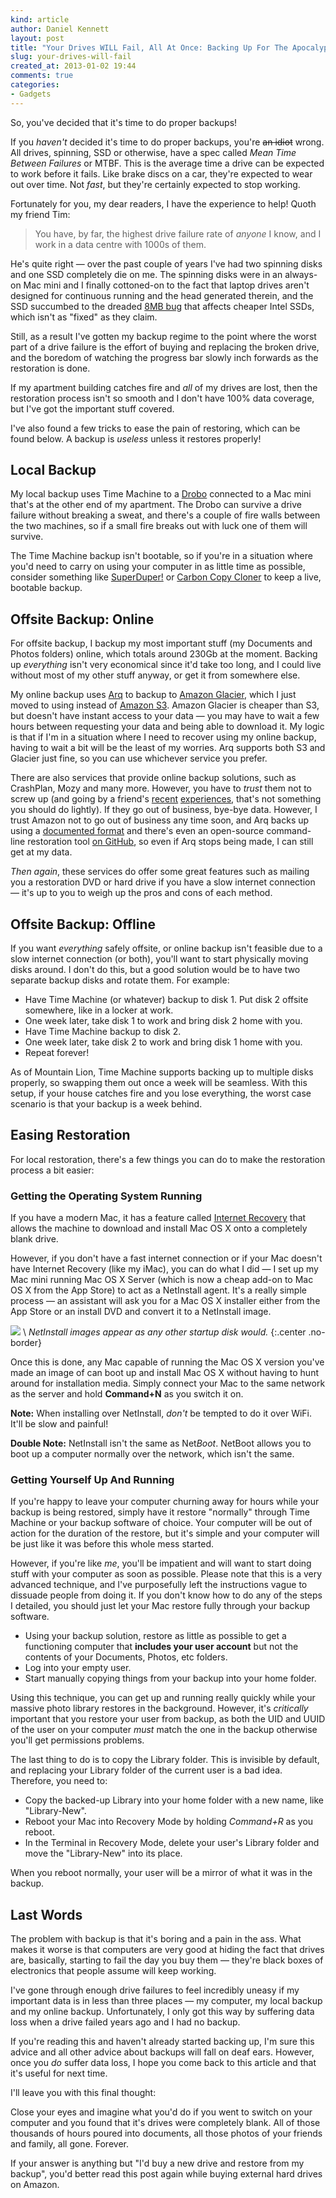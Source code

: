 ```yaml
---
kind: article
author: Daniel Kennett
layout: post
title: "Your Drives WILL Fail, All At Once: Backing Up For The Apocalypse"
slug: your-drives-will-fail
created_at: 2013-01-02 19:44
comments: true
categories:
- Gadgets
---
```


So, you've decided that it's time to do proper backups!

If you *haven't* decided it's time to do proper backups, you're <s>an idiot</s> wrong. All drives, spinning, SSD or otherwise, have a spec called *Mean Time Between Failures* or MTBF. This is the average time a drive can be expected to work before it fails. Like brake discs on a car, they're expected to wear out over time. Not *fast*, but they're certainly expected to stop working.

Fortunately for you, my dear readers, I have the experience to help! Quoth my friend Tim:

> You have, by far, the highest drive failure rate of *anyone* I know, and I work in a data centre with 1000s of them.

He's quite right — over the past couple of years I've had two spinning disks and one SSD completely die on me. The spinning disks were in an always-on Mac mini and I finally cottoned-on to the fact that laptop drives aren't designed for continuous running and the head generated therein, and the SSD succumbed to the dreaded [8MB bug](http://www.techspot.com/news/44694-intel-confirms-8mb-bug-in-320-series-ssds-fix-available.html) that affects cheaper Intel SSDs, which isn't as "fixed" as they claim.

Still, as a result I've gotten my backup regime to the point where the worst part of a drive failure is the effort of buying and replacing the broken drive, and the boredom of watching the progress bar slowly inch forwards as the restoration is done.

If my apartment building catches fire and *all* of my drives are lost, then the restoration process isn't so smooth and I don't have 100% data coverage, but I've got the important stuff covered.

I've also found a few tricks to ease the pain of restoring, which can be found below. A backup is *useless* unless it restores properly!

## Local Backup ##

My local backup uses Time Machine to a [Drobo](http://www.drobo.com/) connected to a Mac mini that's at the other end of my apartment. The Drobo can survive a drive failure without breaking a sweat, and there's a couple of fire walls between the two machines, so if a small fire breaks out with luck one of them will survive.

The Time Machine backup isn't bootable, so if you're in a situation where you'd need to carry on using your computer in as little time as possible, consider something like [SuperDuper!](http://www.shirt-pocket.com/SuperDuper/SuperDuperDescription.html) or [Carbon Copy Cloner](http://www.bombich.com/) to keep a live, bootable backup.

## Offsite Backup: Online ##

For offsite backup, I backup my most important stuff (my Documents and Photos folders) online, which totals around 230Gb at the moment. Backing up *everything* isn't very economical since it'd take too long, and I could live without most of my other stuff anyway, or get it from somewhere else.

My online backup uses [Arq](http://www.haystacksoftware.com/arq/) to backup to [Amazon Glacier](http://aws.amazon.com/glacier/), which I just moved to using instead of [Amazon S3](http://aws.amazon.com/s3/). Amazon Glacier is cheaper than S3, but doesn't have instant access to your data — you may have to wait a few hours between requesting your data and being able to download it. My logic is that if I'm in a situation where I need to recover using my online backup, having to wait a bit will be the least of my worries. Arq supports both S3 and Glacier just fine, so you can use whichever service you prefer.

There are also services that provide online backup solutions, such as CrashPlan, Mozy and many more. However, you have to *trust* them not to screw up (and going by a friend's [recent](https://twitter.com/asmitter/status/279321565567520768) [experiences](https://twitter.com/asmitter/status/279321712728879104), that's not something you should do lightly). If they go out of business, bye-bye data. However, I trust Amazon not to go out of business any time soon, and Arq backs up using a [documented format](http://www.haystacksoftware.com/arq/s3_data_format.txt) and there's even an open-source command-line restoration tool [on GitHub](http://sreitshamer.github.com/arq_restore/), so even if Arq stops being made, I can still get at my data.

*Then again*, these services do offer some great features such as mailing you a restoration DVD or hard drive if you have a slow internet connection — it's up to you to weigh up the pros and cons of each method.

## Offsite Backup: Offline ##

If you want *everything* safely offsite, or online backup isn't feasible due to a slow internet connection (or both), you'll want to start physically moving disks around. I don't do this, but a good solution would be to have two separate backup disks and rotate them. For example:

* Have Time Machine (or whatever) backup to disk 1. Put disk 2 offsite somewhere, like in a locker at work.
* One week later, take disk 1 to work and bring disk 2 home with you.
* Have Time Machine backup to disk 2.
* One week later, take disk 2 to work and bring disk 1 home with you.
* Repeat forever!

As of Mountain Lion, Time Machine supports backing up to multiple disks properly, so swapping them out once a week will be seamless. With this setup, if your house catches fire and you lose everything, the worst case scenario is that your backup is a week behind.

## Easing Restoration ##

For local restoration, there's a few things you can do to make the restoration process a bit easier:

### Getting the Operating System Running ###

If you have a modern Mac, it has a feature called [Internet Recovery](http://support.apple.com/kb/HT4718) that allows the machine to download and install Mac OS X onto a completely blank drive.

However, if you don't have a fast internet connection or if your Mac doesn't have Internet Recovery (like my iMac), you can do what I did — I set up my Mac mini running Mac OS X Server (which is now a cheap add-on to Mac OS X from the App Store) to act as a NetInstall agent. It's a really simple process — an assistant will ask you for a Mac OS X installer either from the App Store or an install DVD and convert it to a NetInstall image.

<img src="/pictures/NetInstall.png" /> \\
 *NetInstall images appear as any other startup disk would.* 
{:.center .no-border}

Once this is done, any Mac capable of running the Mac OS X version you've made an image of can boot up and install Mac OS X without having to hunt around for installation media. Simply connect your Mac to the same network as the server and hold **Command+N** as you switch it on.

**Note:** When installing over NetInstall, *don't* be tempted to do it over WiFi. It'll be slow and painful!

**Double Note:** NetInstall isn't the same as Net*Boot*. NetBoot allows you to boot up a computer normally over the network, which isn't the same.

### Getting Yourself Up And Running ###

If you're happy to leave your computer churning away for hours while your backup is being restored, simply have it restore "normally" through Time Machine or your backup software of choice. Your computer will be out of action for the duration of the restore, but it's simple and your computer will be just like it was before this whole mess started.

However, if you're like *me*, you'll be impatient and will want to start doing stuff with your computer as soon as possible. Please note that this is a very advanced technique, and I've purposefully left the instructions vague to dissuade people from doing it. If you don't know how to do any of the steps I detailed, you should just let your Mac restore fully through your backup software.

* Using your backup solution, restore as little as possible to get a functioning computer that **includes your user account** but not the contents of your Documents, Photos, etc folders. 
* Log into your empty user.
* Start manually copying things from your backup into your home folder.

Using this technique, you can get up and running really quickly while your massive photo library restores in the background. However, it's *critically* important that you restore your user from backup, as both the UID and UUID of the user on your computer *must* match the one in the backup otherwise you'll get permissions problems.

The last thing to do is to copy the Library folder. This is invisible by default, and replacing your Library folder of the current user is a bad idea. Therefore, you need to:

* Copy the backed-up Library into your home folder with a new name, like "Library-New".
* Reboot your Mac into Recovery Mode by holding *Command+R* as you reboot.
* In the Terminal in Recovery Mode, delete your user's Library folder and move the "Library-New" into its place.

When you reboot normally, your user will be a mirror of what it was in the backup.

## Last Words ##

The problem with backup is that it's boring and a pain in the ass. What makes it worse is that computers are very good at hiding the fact that drives are, basically, starting to fail the day you buy them — they're black boxes of electronics that people assume will keep working.

I've gone through enough drive failures to feel incredibly uneasy if my important data is in less than three places — my computer, my local backup and my online backup. Unfortunately, I only got this way by suffering data loss when a drive failed years ago and I had no backup.

If you're reading this and haven't already started backing up, I'm sure this advice and all other advice about backups will fall on deaf ears. However, once you *do* suffer data loss, I hope you come back to this article and that it's useful for next time.

I'll leave you with this final thought:

Close your eyes and imagine what you'd do if you went to switch on your computer and you found that it's drives were completely blank. All of those thousands of hours poured into documents, all those photos of your friends and family, all gone. Forever.

If your answer is anything but "I'd buy a new drive and restore from my backup", you'd better read this post again while buying external hard drives on Amazon.

